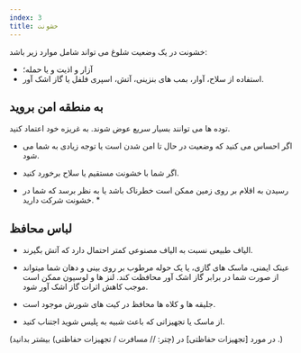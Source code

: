 ```yaml
---
index: 3
title: خشونت
---
```

خشونت در یک وضعیت شلوغ می تواند شامل موارد زیر باشد:

*   آزار و اذیت و یا حمله؛
*   استفاده از سلاح، آوار، بمب های بنزینی، آتش، اسپری فلفل یا گاز اشک آور.

## به منطقه امن بروید

توده ها می توانند بسیار سریع عوض شوند. به غریزه خود اعتماد کنید.

*   اگر احساس می کنید که وضعیت در حال تا امن شدن است یا توجه زیادی به شما می شود.

*   اگر شما با خشونت مستقیم یا سلاح برخورد کنید.

* رسیدن به اقلام بر روی زمین ممکن است خطرناک باشد یا به نظر برسد که شما در خشونت شرکت دارید. *

## لباس محافظ

*   الیاف طبیعی نسبت به الیاف مصنوعی کمتر احتمال دارد که آتش بگیرند.

*   عینک ایمنی، ماسک های گازی، یا یک حوله مرطوب بر روی بینی و دهان شما میتواند از صورت شما در برابر گاز اشک آور محافظت کند. لنز ها و لوسیون ممکن است موجب کاهش اثرات گاز اشک آور شود.

*   جلیقه ها و کلاه ها محافظ در کیت های شورش موجود است.

* از ماسک یا تجهیزاتی که باعث شبیه به پلیس شوید اجتناب کنید.

(در مورد [تجهیزات حفاظتی] در (چتر: // مسافرت / تجهیزات حفاظتی) بیشتر بدانید .)